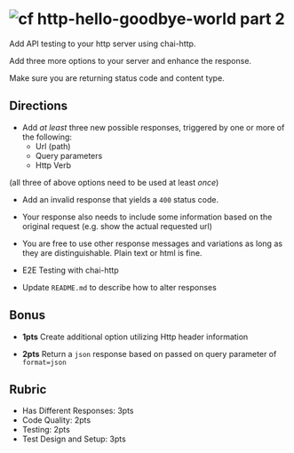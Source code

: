 ![cf](https://i.imgur.com/7v5ASc8.png) http-hello-goodbye-world part 2
======

Add API testing to your http server using chai-http.

Add three more options to your server and enhance the response.

Make sure you are returning status code and content type.

## Directions

* Add _at least_ three new possible responses, triggered by one or more of the following:
	* Url (path)
	* Query parameters
	* Http Verb
	
(all three of above options need to be used at least _once_)
	
* Add an invalid response that yields a `400` status code.

* Your response also needs to include some information based on the original request (e.g. show the actual requested url)
	
* You are free to use other response messages and variations as long as they are distinguishable. 
Plain text or html is fine.
	
* E2E Testing with chai-http

* Update `README.md` to describe how to alter responses 

## Bonus

* **1pts** Create additional option utilizing Http header information

* **2pts** Return a `json` response based on passed on query parameter of `format=json`

## Rubric

* Has Different Responses: 3pts
* Code Quality: 2pts
* Testing: 2pts
* Test Design and Setup: 3pts

